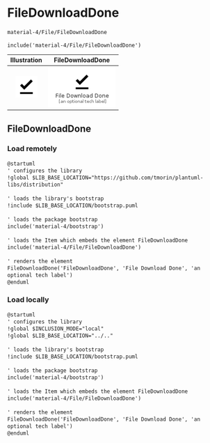 # FileDownloadDone


```text
material-4/File/FileDownloadDone
```

```text
include('material-4/File/FileDownloadDone')
```



| Illustration | FileDownloadDone |
| :---: | :---: |
| ![illustration for Illustration](../../material-4/File/FileDownloadDone.png) | ![illustration for FileDownloadDone](../../material-4/File/FileDownloadDone.Local.png) |




## FileDownloadDone

### Load remotely
```plantuml
@startuml
' configures the library
!global $LIB_BASE_LOCATION="https://github.com/tmorin/plantuml-libs/distribution"

' loads the library's bootstrap
!include $LIB_BASE_LOCATION/bootstrap.puml

' loads the package bootstrap
include('material-4/bootstrap')

' loads the Item which embeds the element FileDownloadDone
include('material-4/File/FileDownloadDone')

' renders the element
FileDownloadDone('FileDownloadDone', 'File Download Done', 'an optional tech label')
@enduml
```

### Load locally
```plantuml
@startuml
' configures the library
!global $INCLUSION_MODE="local"
!global $LIB_BASE_LOCATION="../.."

' loads the library's bootstrap
!include $LIB_BASE_LOCATION/bootstrap.puml

' loads the package bootstrap
include('material-4/bootstrap')

' loads the Item which embeds the element FileDownloadDone
include('material-4/File/FileDownloadDone')

' renders the element
FileDownloadDone('FileDownloadDone', 'File Download Done', 'an optional tech label')
@enduml
```

